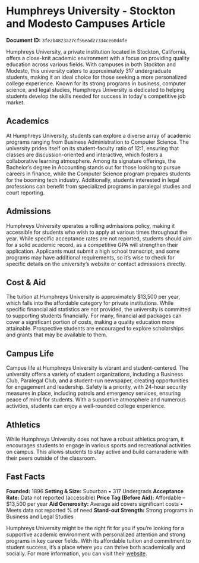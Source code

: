 # Humphreys University - Stockton and Modesto Campuses Article

**Document ID:** `3fe2b4823a27cf56ead27334ce60d4fe`

Humphreys University, a private institution located in Stockton, California, offers a close-knit academic environment with a focus on providing quality education across various fields. With campuses in both Stockton and Modesto, this university caters to approximately 317 undergraduate students, making it an ideal choice for those seeking a more personalized college experience. Known for its strong programs in business, computer science, and legal studies, Humphreys University is dedicated to helping students develop the skills needed for success in today's competitive job market.

## Academics
At Humphreys University, students can explore a diverse array of academic programs ranging from Business Administration to Computer Science. The university prides itself on its student-faculty ratio of 12:1, ensuring that classes are discussion-oriented and interactive, which fosters a collaborative learning atmosphere. Among its signature offerings, the Bachelor’s degree in Accounting stands out for those looking to pursue careers in finance, while the Computer Science program prepares students for the booming tech industry. Additionally, students interested in legal professions can benefit from specialized programs in paralegal studies and court reporting.

## Admissions
Humphreys University operates a rolling admissions policy, making it accessible for students who wish to apply at various times throughout the year. While specific acceptance rates are not reported, students should aim for a solid academic record, as a competitive GPA will strengthen their application. Applicants must submit a high school transcript, and some programs may have additional requirements, so it’s wise to check for specific details on the university’s website or contact admissions directly.

## Cost & Aid
The tuition at Humphreys University is approximately $13,500 per year, which falls into the affordable category for private institutions. While specific financial aid statistics are not provided, the university is committed to supporting students financially. For many, financial aid packages can cover a significant portion of costs, making a quality education more attainable. Prospective students are encouraged to explore scholarships and grants that may be available to them.

## Campus Life
Campus life at Humphreys University is vibrant and student-centered. The university offers a variety of student organizations, including a Business Club, Paralegal Club, and a student-run newspaper, creating opportunities for engagement and leadership. Safety is a priority, with 24-hour security measures in place, including patrols and emergency services, ensuring peace of mind for students. With a supportive atmosphere and numerous activities, students can enjoy a well-rounded college experience.

## Athletics
While Humphreys University does not have a robust athletics program, it encourages students to engage in various sports and recreational activities on campus. This allows students to stay active and build camaraderie with their peers outside of the classroom.

## Fast Facts
**Founded:** 1896
**Setting & Size:** Suburban • 317 Undergrads
**Acceptance Rate:** Data not reported (accessible)
**Price Tag (Before Aid):** Affordable – $13,500 per year
**Aid Generosity:** Average aid covers significant costs • Meets data not reported % of need
**Stand-out Strength:** Strong programs in Business and Legal Studies

Humphreys University might be the right fit for you if you’re looking for a supportive academic environment with personalized attention and strong programs in key career fields. With its affordable tuition and commitment to student success, it’s a place where you can thrive both academically and socially. For more information, you can visit their [website](https://www.petersons.com/college-search/humphreys-college-000_10002371.aspx).
